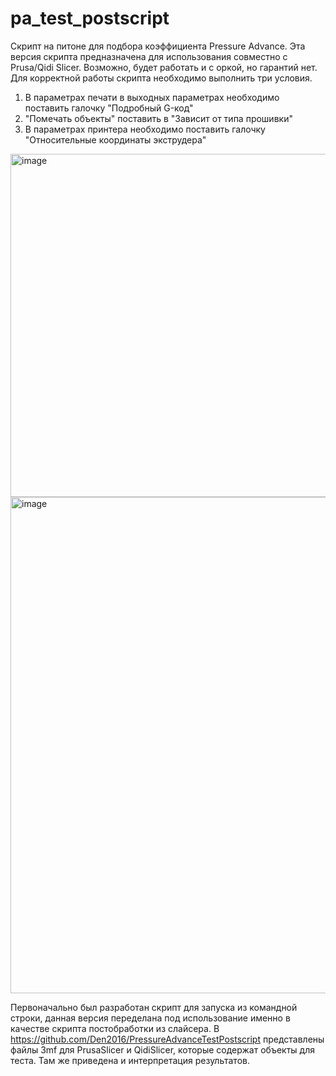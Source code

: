 # pa_test_postscript

Скрипт на питоне для подбора коэффициента Pressure Advance. Эта версия скрипта предназначена для использования совместно с Prusa/Qidi Slicer. Возможно, будет работать и с оркой, но гарантий нет.
Для корректной работы скрипта необходимо выполнить три условия.
1. В параметрах печати в выходных параметрах необходимо поставить галочку "Подробный G-код"
2. "Помечать объекты" поставить в "Зависит от типа прошивки"
3. В параметрах принтера необходимо поставить галочку "Относительные координаты экструдера"

<img width="735" height="549" alt="image" src="https://github.com/user-attachments/assets/232dc288-bce3-4a99-a60f-cb82fb5b82e0" />
<img width="635" height="794" alt="image" src="https://github.com/user-attachments/assets/7eb6c3e4-6de1-4d29-b287-0bc390793d52" />

Первоначально был разработан скрипт для запуска из командной строки, данная версия переделана под использование именно в качестве скрипта постобработки из слайсера. В https://github.com/Den2016/PressureAdvanceTestPostscript представлены файлы 3mf для PrusaSlicer и QidiSlicer, которые содержат объекты для теста. Там же приведена и интерпретация результатов.
